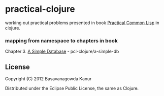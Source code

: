 # practical-clojure

working out practical problems presented in book [Practical Common Lisp](http://www.gigamonkeys.com/book/) in clojure.

### mapping from namespace to chapters in book

Chapter 3. [A Simple Database](http://www.gigamonkeys.com/book/practical-a-simple-database.html) - pcl-clojure/a-simple-db

## License

Copyright (C) 2012 Basavanagowda Kanur

Distributed under the Eclipse Public License, the same as Clojure.
